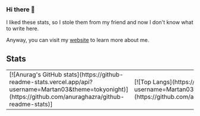 ### Hi there 👋

I liked these stats, so I stole them from my friend and now I don't know what to write here.

Anyway, you can visit my [website](https://martan03.github.io) to learn more about me.

## Stats
<table>
  <tr>
    <td>
      [![Anurag's GitHub stats](https://github-readme-stats.vercel.app/api?username=Martan03&theme=tokyonight)](https://github.com/anuraghazra/github-readme-stats)]
    </td>
    <td>
      [![Top Langs](https://github-readme-stats.vercel.app/api/top-langs/?username=Martan03&theme=tokyonight&langs_count=10&layout=compact)](https://github.com/anuraghazra/github-readme-stats)
    </td>
  </tr>
</table>
